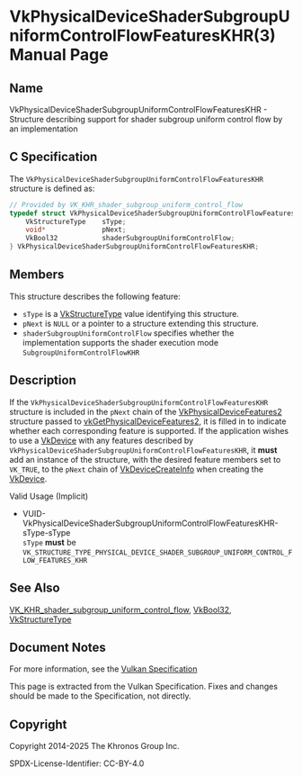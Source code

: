 # VkPhysicalDeviceShaderSubgroupUniformControlFlowFeaturesKHR(3) Manual Page

## Name

VkPhysicalDeviceShaderSubgroupUniformControlFlowFeaturesKHR - Structure describing support for shader subgroup uniform control flow by an implementation



## [](#_c_specification)C Specification

The `VkPhysicalDeviceShaderSubgroupUniformControlFlowFeaturesKHR` structure is defined as:

```c++
// Provided by VK_KHR_shader_subgroup_uniform_control_flow
typedef struct VkPhysicalDeviceShaderSubgroupUniformControlFlowFeaturesKHR {
    VkStructureType    sType;
    void*              pNext;
    VkBool32           shaderSubgroupUniformControlFlow;
} VkPhysicalDeviceShaderSubgroupUniformControlFlowFeaturesKHR;
```

## [](#_members)Members

This structure describes the following feature:

- `sType` is a [VkStructureType](https://registry.khronos.org/vulkan/specs/latest/man/html/VkStructureType.html) value identifying this structure.
- `pNext` is `NULL` or a pointer to a structure extending this structure.
- []()`shaderSubgroupUniformControlFlow` specifies whether the implementation supports the shader execution mode `SubgroupUniformControlFlowKHR`

## [](#_description)Description

If the `VkPhysicalDeviceShaderSubgroupUniformControlFlowFeaturesKHR` structure is included in the `pNext` chain of the [VkPhysicalDeviceFeatures2](https://registry.khronos.org/vulkan/specs/latest/man/html/VkPhysicalDeviceFeatures2.html) structure passed to [vkGetPhysicalDeviceFeatures2](https://registry.khronos.org/vulkan/specs/latest/man/html/vkGetPhysicalDeviceFeatures2.html), it is filled in to indicate whether each corresponding feature is supported. If the application wishes to use a [VkDevice](https://registry.khronos.org/vulkan/specs/latest/man/html/VkDevice.html) with any features described by `VkPhysicalDeviceShaderSubgroupUniformControlFlowFeaturesKHR`, it **must** add an instance of the structure, with the desired feature members set to `VK_TRUE`, to the `pNext` chain of [VkDeviceCreateInfo](https://registry.khronos.org/vulkan/specs/latest/man/html/VkDeviceCreateInfo.html) when creating the [VkDevice](https://registry.khronos.org/vulkan/specs/latest/man/html/VkDevice.html).

Valid Usage (Implicit)

- [](#VUID-VkPhysicalDeviceShaderSubgroupUniformControlFlowFeaturesKHR-sType-sType)VUID-VkPhysicalDeviceShaderSubgroupUniformControlFlowFeaturesKHR-sType-sType  
  `sType` **must** be `VK_STRUCTURE_TYPE_PHYSICAL_DEVICE_SHADER_SUBGROUP_UNIFORM_CONTROL_FLOW_FEATURES_KHR`

## [](#_see_also)See Also

[VK\_KHR\_shader\_subgroup\_uniform\_control\_flow](https://registry.khronos.org/vulkan/specs/latest/man/html/VK_KHR_shader_subgroup_uniform_control_flow.html), [VkBool32](https://registry.khronos.org/vulkan/specs/latest/man/html/VkBool32.html), [VkStructureType](https://registry.khronos.org/vulkan/specs/latest/man/html/VkStructureType.html)

## [](#_document_notes)Document Notes

For more information, see the [Vulkan Specification](https://registry.khronos.org/vulkan/specs/latest/html/vkspec.html#VkPhysicalDeviceShaderSubgroupUniformControlFlowFeaturesKHR)

This page is extracted from the Vulkan Specification. Fixes and changes should be made to the Specification, not directly.

## [](#_copyright)Copyright

Copyright 2014-2025 The Khronos Group Inc.

SPDX-License-Identifier: CC-BY-4.0